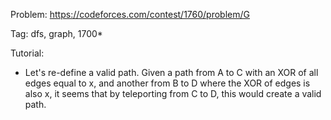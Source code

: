 Problem: https://codeforces.com/contest/1760/problem/G

Tag: dfs, graph, 1700*

Tutorial:
  - Let's re-define a valid path. Given a path from A to C with an XOR of all edges equal to x, and another from B to D where the XOR of edges is also x, it seems that by teleporting from C to D, this would create a valid path.
